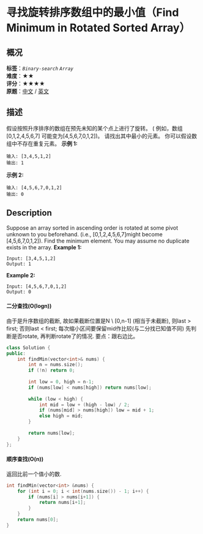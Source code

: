 # 寻找旋转排序数组中的最小值（Find Minimum in Rotated Sorted Array）
## 概况
**标签**：*`Binary-search`*  *`Array`*<br>
**难度**：★★<br>
**评分**：★★★★<br>
**原题**：[中文](https://leetcode-cn.com/problems/find-minimum-in-rotated-sorted-array) / [英文](https://leetcode.com/problems/find-minimum-in-rotated-sorted-array)
## 描述
假设按照升序排序的数组在预先未知的某个点上进行了旋转。
( 例如，数组[0,1,2,4,5,6,7]  可能变为[4,5,6,7,0,1,2])。
请找出其中最小的元素。
你可以假设数组中不存在重复元素。
**示例 1:**
```
输入: [3,4,5,1,2]
输出: 1
```
**示例 2:**
```
输入: [4,5,6,7,0,1,2]
输出: 0
```
## Description
Suppose an array sorted in ascending order is rotated at some pivot unknown to you beforehand.
(i.e., [0,1,2,4,5,6,7]might become [4,5,6,7,0,1,2]).
Find the minimum element.
You may assume no duplicate exists in the array.
**Example 1:**
```
Input: [3,4,5,1,2] 
Output: 1
```
**Example 2:**
```
Input: [4,5,6,7,0,1,2]
Output: 0
```
#### 二分查找(O(logn))
由于是升序数组的截断, 故如果截断位置是N \ [0,n-1] (相当于未截断), 则last > first; 否则last < first;
每次缩小区间要保留mid作比较(与二分找已知值不同)
先判断是否rotate, 再判断rotate了的情况.
要点：跟右边比。    
```c++
class Solution {
public:
    int findMin(vector<int>& nums) {
        int n = nums.size();
        if (!n) return 0;
        
        int low = 0, high = n-1;
        if (nums[low] < nums[high]) return nums[low];
        
        while (low < high) {
            int mid = low + (high - low) / 2;
            if (nums[mid] > nums[high]) low = mid + 1;
            else high = mid;
        }
        
        return nums[low];
    }
};
```
#### 顺序查找(O(n))
返回比前一个值小的数.
```c++
int findMin(vector<int> &nums) {
	for (int i = 0; i < int(nums.size()) - 1; i++) {
		if (nums[i] > nums[i+1]) {
			return nums[i+1];
		}
	}
	return nums[0];
}
```
